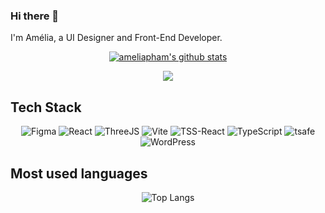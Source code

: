### Hi there 👋  

I'm Amélia, a UI Designer and Front-End Developer.

<div align="center">  

[![ameliapham's github stats](https://github-readme-stats.vercel.app/api?username=ameliapham&title_color=fff&icon_color=8B959E&text_color=9f9f9f&bg_color=0E1217)](https://github.com/ameliapham/ameliapham)  
    
![](https://komarev.com/ghpvc/?username=ameliapham)

</div>  

## Tech Stack
<div align="center">  

![Figma](https://img.shields.io/badge/figma-%2320232a.svg?style=for-the-badge&logo=figma&logoColor=white) ![React](https://img.shields.io/badge/react-%2320232a.svg?style=for-the-badge&logo=react&logoColor=%2361DAFB) ![ThreeJS](https://img.shields.io/badge/three.JS-%2320232a.svg?style=for-the-badge&logo=three.js&logoColor=white) ![Vite](https://img.shields.io/badge/vite-%23646CFF.svg?style=for-the-badge&logo=vite&logoColor=white) ![TSS-React](https://img.shields.io/badge/TSS-%23058AC4.svg?style=for-the-badge&logo=TSS&logoColor=white) ![TypeScript](https://img.shields.io/badge/typescript-%23007ACC.svg?style=for-the-badge&logo=typescript&logoColor=white) ![tsafe](https://img.shields.io/badge/tsafe-%23007ACC.svg?style=for-the-badge&logo=tsafe&logoColor=white) ![WordPress](https://img.shields.io/badge/Wordpress-21759B?style=for-the-badge&logo=wordpress&logoColor=white) 

</div>  

## Most used languages
<div align="center">  

![Top Langs](https://github-readme-stats.vercel.app/api/top-langs/?username=ameliapham&layout=compact&theme=noctis_minimus)

</div>  
